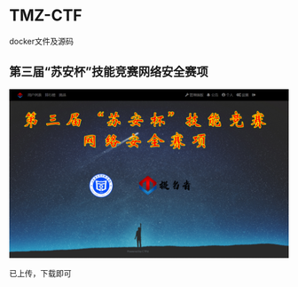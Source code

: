# TMZ-CTF
docker文件及源码
## 第三届“苏安杯”技能竞赛网络安全赛项
![首页](https://github.com/nu0l/TMZ-CTF/blob/main/tmz.png)

已上传，下载即可

